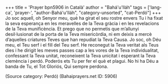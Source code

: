 +++
title = 'Prayer bpn5906 in Català'
author = "Bahá'u'lláh"
tags = ['lang-ca', 'prayer-', "author-Bahá'u'lláh", "category-unsorted", "cat-Perdó"]
+++
Jo soc aquell, oh Senyor meu, què ha girat el seu rostre envers Tu i ha fixat la seva esperança en les meravelles de la Teva gràcia i en les revelacions de la Teva munificència. Et prego que no permetis que m’allunyi desil·lusionat de la porta de la Teva misericòrdia, ni em deixis a mercè d’aquelles criatures Teves que han repudiat la Teva Causa.
Jo soc, oh Déu meu, el Teu serf i el fill del Teu serf. He reconegut la Teva veritat als Teus dies i he dirigit les meves passes cap a les vores de la Teva individualitat, confessant la Teva unitat, reconeixent la Teva unicitat i esperant la Teva clemència i perdó. Poderós ets Tu per fer el què et plagui. No hi ha Déu a banda de Tu, el Tot Gloriós, Qui sempre perdona.

(Source category: Perdó)
(Bahaiprayers.net ID: 5906)
